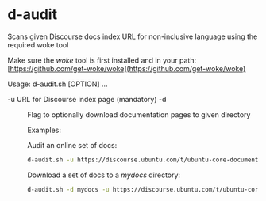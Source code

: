 # d-audit
Scans given Discourse docs index URL for non-inclusive language using the required woke tool

Make sure the _woke_ tool is first installed and in your path: [https://github.com/get-woke/woke](https://github.com/get-woke/woke)

Usage: d-audit.sh [OPTION] ...

  -u <url>     URL for Discourse index page (mandatory)
  -d <dir>     Flag to optionally download documentation pages to given directory

Examples:

Audit an online set of docs:
```bash
d-audit.sh -u https://discourse.ubuntu.com/t/ubuntu-core-documentation/19764
```

Download a set of docs to a _mydocs_ directory:
```bash
d-audit.sh -d mydocs -u https://discourse.ubuntu.com/t/ubuntu-core-documentation/19764
```
